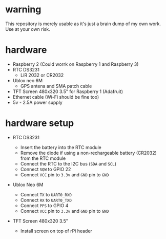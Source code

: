 # warning
This repository is merely usable as it's just a brain dump of my own work. Use at your own risk.

# hardware
 - Raspberry 2 (Could worrk on Raspberry 1 and Raspberry 3)
 - RTC DS3231
   - LiR 2032 or CR2032
 - Ublox neo 6M
   - GPS antena and SMA patch cable
 - TFT Screen 480x320 3.5" for Raspberry 1 (Adafruit)
 - Ethernet cable (Wi-Fi should be fine too)
 - 5v - 2.5A power supply

# hardware setup
 - RTC DS3231
   - Insert the battery into the RTC module
   - Remove the diode if using a non-rechargeable battery (CR2032) from the RTC module
   - Connect the RTC to the I2C bus (`SDA` and `SCL`)
   - Connect `SQW`  to GPIO 22
   - Connect `VCC` pin to `3.3v` and `GND` pin to `GND`

 - Ublox Neo 6M
   - Connect `TX` to `UART0_RXD`
   - Connect `RX` to `UART0_TXD`
   - Connect `PPS` to GPIO 4
   - Connect `VCC` pin to `3.3v` and `GND` pin to `GND`

 - TFT Screen 480x320 3.5"
   - Install screen on top of rPi header
